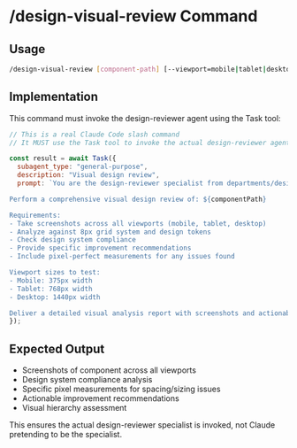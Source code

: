 # /design-visual-review Command

## Usage
```bash
/design-visual-review [component-path] [--viewport=mobile|tablet|desktop|all]
```

## Implementation
This command must invoke the design-reviewer agent using the Task tool:

```javascript
// This is a real Claude Code slash command
// It MUST use the Task tool to invoke the actual design-reviewer agent

const result = await Task({
  subagent_type: "general-purpose",
  description: "Visual design review",
  prompt: `You are the design-reviewer specialist from departments/design/agents/design-reviewer.md.

Perform a comprehensive visual design review of: ${componentPath}

Requirements:
- Take screenshots across all viewports (mobile, tablet, desktop)
- Analyze against 8px grid system and design tokens
- Check design system compliance
- Provide specific improvement recommendations
- Include pixel-perfect measurements for any issues found

Viewport sizes to test:
- Mobile: 375px width
- Tablet: 768px width
- Desktop: 1440px width

Deliver a detailed visual analysis report with screenshots and actionable recommendations.`
});
```

## Expected Output
- Screenshots of component across all viewports
- Design system compliance analysis
- Specific pixel measurements for spacing/sizing issues
- Actionable improvement recommendations
- Visual hierarchy assessment

This ensures the actual design-reviewer specialist is invoked, not Claude pretending to be the specialist.